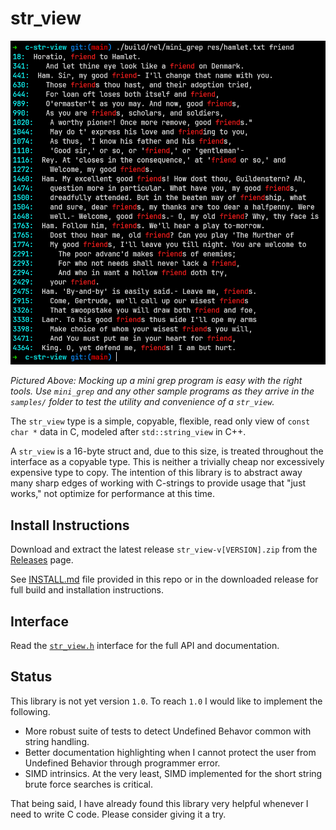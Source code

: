 # str_view

![mini-grep](/images/mini-grep.png)

*Pictured Above: Mocking up a mini grep program is easy with the right tools. Use `mini_grep` and any other sample programs as they arrive in the `samples/` folder to test the utility and convenience of a `str_view`.*

The `str_view` type is a simple, copyable, flexible, read only view of `const char *` data in C, modeled after `std::string_view` in C++.

A `str_view` is a 16-byte struct and, due to this size, is treated throughout the interface as a copyable type. This is neither a trivially cheap nor excessively expensive type to copy. The intention of this library is to abstract away many sharp edges of working with C-strings to provide usage that "just works," not optimize for performance at this time.

## Install Instructions

Download and extract the latest release `str_view-v[VERSION].zip` from the [Releases](https://github.com/agl-alexglopez/str_view/releases) page.

See [INSTALL.md](/INSTALL.md) file provided in this repo or in the downloaded release for full build and installation instructions.

## Interface

Read the [`str_view.h`](/str_view/str_view.h) interface for the full API and documentation.

## Status

This library is not yet version `1.0`. To reach `1.0` I would like to implement the following.

- More robust suite of tests to detect Undefined Behavor common with string handling.
- Better documentation highlighting when I cannot protect the user from Undefined Behavior through programmer error.
- SIMD intrinsics. At the very least, SIMD implemented for the short string brute force searches is critical.

That being said, I have already found this library very helpful whenever I need to write C code. Please consider giving it a try.
